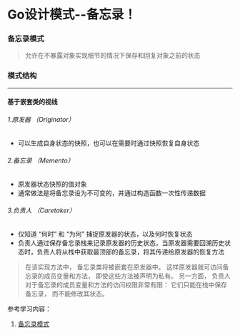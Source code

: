 # Go设计模式--备忘录！

### 备忘录模式
> 允许在不暴露对象实现细节的情况下保存和回复对象之前的状态

### 模式结构

--- 

#### 基于嵌套类的视线

###### 1.原发器 （Originator） 
+ 可以生成自身状态的快照，也可以在需要时通过快照恢复自身状态
###### 2.备忘录 （Memento） 
+ 原发器状态快照的值对象
+ 通常做法是将备忘录设为不可变的，并通过构造函数一次性传递数据
###### 3.负责人 （Caretaker）
+ 仅知道 “何时” 和 “为何” 捕捉原发器的状态，以及何时恢复状态
+ 负责人通过保存备忘录栈来记录原发器的历史状态，当原发器需要回溯历史状态时，负责人将从栈中获取最顶部的备忘录，将其传递给原发器的恢复方法

> 在该实现方法中， 备忘录类将被嵌套在原发器中。 这样原发器就可访问备忘录的成员变量和方法， 即使这些方法被声明为私有。 
> 另一方面， 负责人对于备忘录的成员变量和方法的访问权限非常有限： 它们只能在栈中保存备忘录， 而不能修改其状态。


参考学习内容：
1. [备忘录模式](https://refactoringguru.cn/design-patterns/memento)